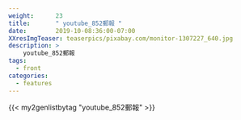 ```yaml
---
weight:      23
title:       " youtube_852郵報 "
date:        2019-10-08:36:00-07:00
XXresImgTeaser: teaserpics/pixabay.com/monitor-1307227_640.jpg
description: >
    youtube_852郵報
tags:
  - front
categories:
  - features
---
```


{{< my2genlistbytag "youtube_852郵報" >}}
